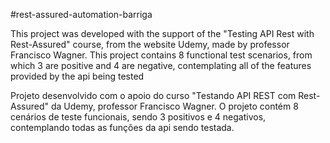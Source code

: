#rest-assured-automation-barriga

This project was developed with the support of the "Testing API Rest with Rest-Assured" course, from the website Udemy, made by professor Francisco Wagner. This project contains 8 functional test scenarios, from which 3 are positive and 4 are negative, contemplating all of the features provided by the api being tested

Projeto desenvolvido com o apoio do curso "Testando API REST com Rest-Assured" da Udemy, professor Francisco Wagner. O projeto contém 8 cenários de teste funcionais, sendo 3 positivos e 4 negativos, contemplando todas as funções da api sendo testada.

